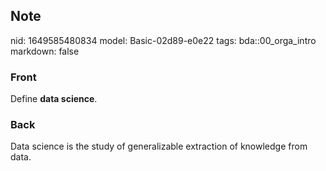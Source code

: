 ## Note
nid: 1649585480834
model: Basic-02d89-e0e22
tags: bda::00_orga_intro
markdown: false

### Front
Define <b>data science</b>.

### Back
Data science is the study of generalizable extraction of knowledge from data.

